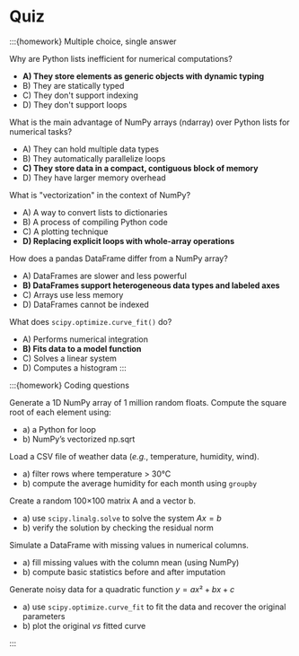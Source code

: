 # Quiz

:::{homework} Multiple choice, single answer

Why are Python lists inefficient for numerical computations?
- **A) They store elements as generic objects with dynamic typing**
- B) They are statically typed
- C) They don't support indexing
- D) They don't support loops

What is the main advantage of NumPy arrays (ndarray) over Python lists for numerical tasks?
- A) They can hold multiple data types
- B) They automatically parallelize loops
- **C) They store data in a compact, contiguous block of memory**
- D) They have larger memory overhead

What is "vectorization" in the context of NumPy?
- A) A way to convert lists to dictionaries
- B) A process of compiling Python code
- C) A plotting technique
- **D) Replacing explicit loops with whole-array operations**

How does a pandas DataFrame differ from a NumPy array?
- A) DataFrames are slower and less powerful
- **B) DataFrames support heterogeneous data types and labeled axes**
- C) Arrays use less memory
- D) DataFrames cannot be indexed

What does `scipy.optimize.curve_fit()` do?
- A) Performs numerical integration
- **B) Fits data to a model function**
- C) Solves a linear system
- D) Computes a histogram
:::




:::{homework} Coding questions

Generate a 1D NumPy array of 1 million random floats. Compute the square root of each element using:
- a) a Python for loop
- b) NumPy’s vectorized np.sqrt

Load a CSV file of weather data (*e.g.*, temperature, humidity, wind).
- a) filter rows where temperature > 30°C
- b) compute the average humidity for each month using `groupby`

Create a random 100×100 matrix A and a vector b.
- a) use `scipy.linalg.solve` to solve the system $Ax = b$
- b) verify the solution by checking the residual norm

Simulate a DataFrame with missing values in numerical columns.
- a) fill missing values with the column mean (using NumPy)
- b) compute basic statistics before and after imputation

Generate noisy data for a quadratic function $y = ax² + bx + c$
- a) use `scipy.optimize.curve_fit` to fit the data and recover the original parameters
- b) plot the original *vs* fitted curve

:::